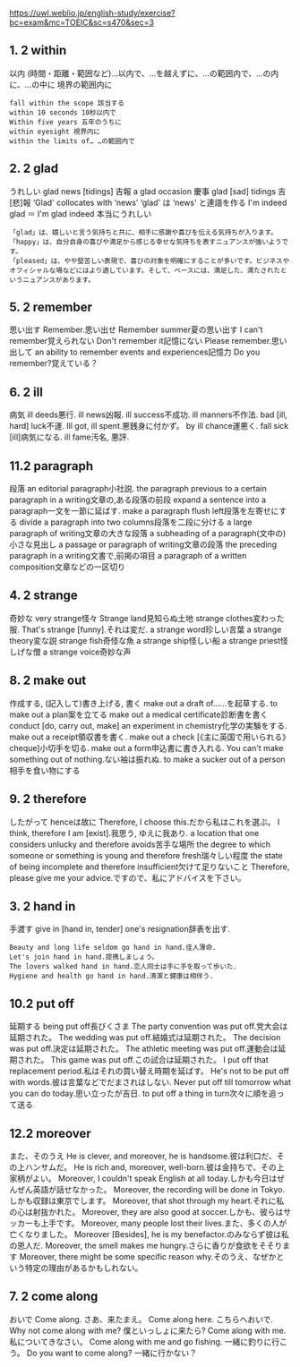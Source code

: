 https://uwl.weblio.jp/english-study/exercise?bc=exam&mc=TOEIC&sc=s470&sec=3

## 1. 2 within
  以内
    (時間・距離・範囲など)…以内で、…を越えずに、…の範囲内で、…の内に、…の中に
    境界の範囲内に

    fall within the scope 該当する
    within 10 seconds 10秒以内で
    Within five years 五年のうちに
    within eyesight 視界内に
    within the limits of… …の範囲内で
## 2. 2 glad
  うれしい
    glad news [tidings] 吉報
    a glad occasion 慶事
    glad [sad] tidings 吉[悲]報
    ‘Glad' collocates with ‘news' ‘glad' は ‘news' と連語を作る
    I'm indeed glad ＝ I'm glad indeed 本当にうれしい

    「glad」は、嬉しいと言う気持ちと共に、相手に感謝や喜びを伝える気持ちが入ります。
    「happy」は、自分自身の喜びや満足から感じる幸せな気持ちを表すニュアンスが強いようです。
    「pleased」は、やや堅苦しい表現で、喜びの対象を明確にすることが多いです。ビジネスやオフィシャルな場などにはより適しています。そして、ベースには、満足した、満たされたというニュアンスがあります。
## 5. 2 remember
  思い出す
    Remember.思い出せ
    Remember summer夏の思い出す
    I can't remember覚えられない
    Don't remember it記憶にない
    Please remember.思い出して
    an ability to remember events and experiences記憶力
    Do you remember?覚えている？
## 6. 2 ill
  病気
    ill deeds悪行.
    ill news凶報.
    ill success不成功.
    ill manners不作法.
    bad [ill, hard] luck不運.
    Ill got, ill spent.悪銭身に付かず。
    by ill chance運悪く.
    fall sick [ill]病気になる.
    ill fame汚名, 悪評.
## 11.2 paragraph
  段落
    an editorial paragraph小社説.
    the paragraph previous to a certain paragraph in a writing文章の,ある段落の前段
    expand a sentence into a paragraph一文を一節に延ばす.
    make a paragraph flush left段落を左寄せにする
    divide a paragraph into two columns段落を二段に分ける
    a large paragraph of writing文章の大きな段落
    a subheading of a paragraph(文中の)小さな見出し
    a passage or paragraph of writing文章の段落
    the preceding paragraph in a writing文書で,前掲の項目
    a paragraph of a written composition文章などの一区切り
## 4. 2 strange
  奇妙な
    very strange怪々
    Strange land見知らぬ土地
    strange clothes変わった服.
    That's strange [funny].それは変だ.
    a strange word珍しい言葉
    a strange theory変な説
    strange fish奇怪な魚
    a strange ship怪しい船
    a strange priest怪しげな僧
    a strange voice奇妙な声
## 8. 2 make out
  作成する,  (記入して)書き上げる,  書く
    make out a draft of……を起草する.
    to make out a plan案を立てる
    make out a medical certificate診断書を書く
    conduct [do, carry out, make] an experiment in chemistry化学の実験をする.
    make out a receipt領収書を書く.
    make out a check [《主に英国で用いられる》 cheque]小切手を切る.
    make out a form申込書に書き入れる.
    You can't make something out of nothing.ない袖は振れぬ.
    to make a sucker out of a person相手を食い物にする
## 9. 2 therefore
  したがって
    henceは故に
    Therefore, I choose this.だから私はこれを選ぶ。
    I think, therefore I am [exist].我思う, ゆえに我あり.
    a location that one considers unlucky and therefore avoids苦手な場所
    the degree to which someone or something is young and therefore fresh瑞々しい程度
    the state of being incomplete and therefore insufficient欠けて足りないこと
    Therefore, please give me your advice.ですので、私にアドバイスを下さい。
## 3. 2 hand in
  手渡す
    give in [hand in, tender] one's resignation辞表を出す.

    Beauty and long life seldom go hand in hand.佳人薄命.
    Let's join hand in hand.提携しましょう。
    The lovers walked hand in hand.恋人同士は手に手を取って歩いた.
    Hygiene and health go hand in hand.清潔と健康は相伴う.
## 10.2 put off
  延期する
    being put off長びくさま
    The party convention was put off.党大会は延期された。
    The wedding was put off.結婚式は延期された。
    The decision was put off.決定は延期された。
    The athletic meeting was put off.運動会は延期された。
    This game was put off.この試合は延期された。
    I put off that replacement period.私はそれの買い替え時期を延ばす。
    He's not to be put off with words.彼は言葉などでだまされはしない.
    Never put off till tomorrow what you can do today.思い立ったが吉日.
    to put off a thing in turn次々に順を追って送る
## 12.2 moreover
  また、そのうえ
    He is clever, and moreover, he is handsome.彼は利口だ、その上ハンサムだ。
    He is rich and, moreover, well-born.彼は金持ちで、その上家柄がよい。
    Moreover, I couldn't speak English at all today.しかも今日はぜんぜん英語が話せなかった。
    Moreover, the recording will be done in Tokyo.しかも収録は東京でします。
    Moreover, that shot through my heart.それに私の心は射抜かれた。
    Moreover, they are also good at soccer.しかも、彼らはサッカーも上手です。
    Moreover, many people lost their lives.また、多くの人が亡くなりました。
    Moreover [Besides], he is my benefactor.のみならず彼は私の恩人だ.
    Moreover, the smell makes me hungry.さらに香りが食欲をそそります
    Moreover, there might be some specific reason why.そのうえ、なぜかという特定の理由があるかもしれない。
## 7. 2 come along
  おいで
    Come along. さあ、来たまえ。
    Come along here. こちらへおいで.
    Why not come along with me? 僕といっしょに来たら?
    Come along with me. 私についてきなさい。
    Come along with me and go fishing. 一緒に釣りに行こう。
    Do you want to come along? 一緒に行かない？
